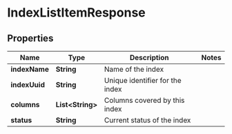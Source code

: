 

# IndexListItemResponse


## Properties

| Name | Type | Description | Notes |
|------------ | ------------- | ------------- | -------------|
|**indexName** | **String** | Name of the index |  |
|**indexUuid** | **String** | Unique identifier for the index |  |
|**columns** | **List&lt;String&gt;** | Columns covered by this index |  |
|**status** | **String** | Current status of the index |  |



